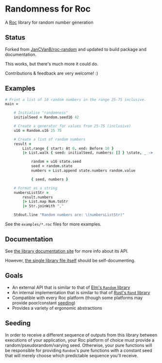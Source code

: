 # Randomness for Roc

A [Roc](https://github.com/roc-lang/roc) library for random number generation

## Status

Forked from [JanCVanB/roc-random](https://github.com/JanCVanB/roc-random) and updated to build package and documentation.

This works, but there's much more it could do. 

Contributions & feedback are very welcome! :)

## Examples

```coffee
# Print a list of 10 random numbers in the range 25-75 inclusive.
main =

    # Initialise "randomness"
    initialSeed = Random.seed16 42

    # Create a generator for values from 25-75 (inclusive)
    u16 = Random.u16 25 75

    # Create a list of random numbers
    result =
        List.range { start: At 0, end: Before 10 }
        |> List.walk { seed: initialSeed, numbers: [] } \state, _ ->

            random = u16 state.seed
            seed = random.state
            numbers = List.append state.numbers random.value

            { seed, numbers }

    # Format as a string
    numbersListStr =
        result.numbers
        |> List.map Num.toStr
        |> Str.joinWith ","

    Stdout.line "Random numbers are: \(numbersListStr)"
```

See the `examples/*.roc` files for more examples.

## Documentation

See [the library documentation site](https://JanCVanB.github.io/roc-random)
for more info about its API.

However,
[the single library file itself](Random.roc)
should be self-documenting.

## Goals

* An external API that is similar to that of
[Elm's `Random` library](https://github.com/elm/random)
* An internal implementation that is similar to that of
[Rust's `Rand` library](https://github.com/rust-random/rand)
* Compatible with every Roc platform
(though some platforms may provide poor/constant [seeding](#seeding))
* Provides a variety of ergonomic abstractions

## Seeding

In order to receive a different sequence of outputs from this library
between executions of your application,
your Roc platform of choice must provide
a random/pseudorandom/varying seed.
Otherwise, your pure functions will be responsible
for providing `Random`'s pure functions with a constant seed
that will merely choose which predictable sequence you'll receive.
